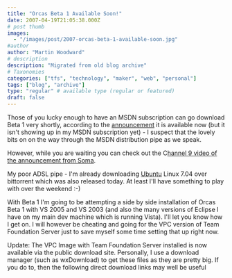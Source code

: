 ```yaml
---
title: "Orcas Beta 1 Available Soon!"
date: 2007-04-19T21:05:38.000Z
# post thumb
images:
  - "/images/post/2007-orcas-beta-1-available-soon.jpg"
#author
author: "Martin Woodward"
# description
description: "Migrated from old blog archive"
# Taxonomies
categories: ["tfs", "technology", "maker", "web", "personal"]
tags: ["blog", "archive"]
type: "regular" # available type (regular or featured)
draft: false
---
```


Those of you lucky enough to have an MSDN subscription can go download Beta 1 very shortly, according to the [announcement](http://msdn2.microsoft.com/en-us/vstudio/aa700831.aspx) it is available now (but it isn't showing up in my MSDN subscription yet) - I suspect that the lovely bits on on the way through the MSDN distribution pipe as we speak.

However, while you are waiting you can check out the C[hannel 9 video of the announcement from Soma](http://channel9.msdn.com/ShowPost.aspx?PostID=302229#302229).

My poor ADSL pipe - I'm already downloading [Ubuntu](http://www.ubuntu.com) Linux 7.04 over bittorrent which was also released today. At least I'll have something to play with over the weekend :-)

With Beta 1 I'm going to be attempting a side by side installation of Orcas Beta 1 with VS 2005 and VS 2003 (and also the many versions of Eclipse I have on my main dev machine which is running Vista). I'll let you know how I get on. I will however be cheating and going for the VPC version of Team Foundation Server just to save myself some time setting that up right now.

Update: The VPC Image with Team Foundation Server installed is now available via the public download site. Personally, I use a download manager (such as wxDownload) to get these files as they are pretty big. If you do to, then the following direct download links may well be useful
